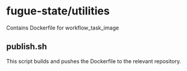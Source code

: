 # fugue-state/utilities
Contains Dockerfile for workflow_task_image

## publish.sh
This script builds and pushes the Dockerfile to the relevant repository.

